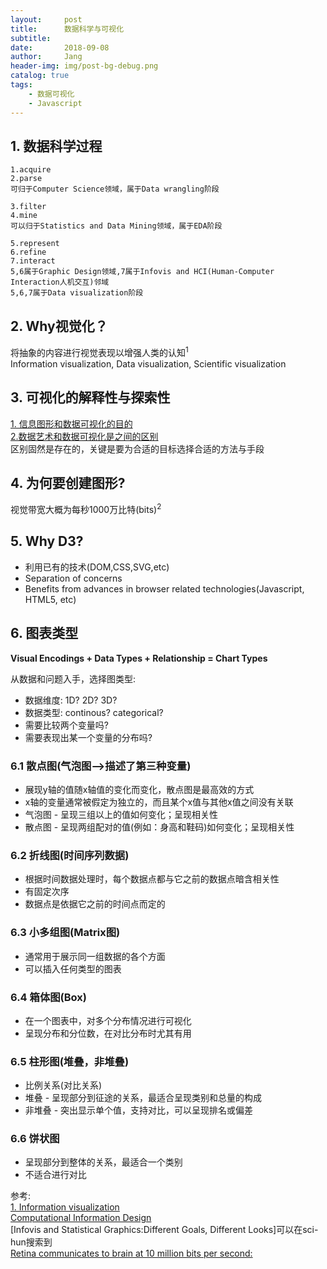 ```yaml
---
layout:     post
title:      数据科学与可视化
subtitle:   
date:       2018-09-08
author:     Jang
header-img: img/post-bg-debug.png
catalog: true
tags:
    - 数据可视化
    - Javascript
---
```


## 1. 数据科学过程<br>
```
1.acquire
2.parse
可归于Computer Science领域，属于Data wrangling阶段

3.filter
4.mine
可以归于Statistics and Data Mining领域，属于EDA阶段

5.represent
6.refine
7.interact
5,6属于Graphic Design领域,7属于Infovis and HCI(Human-Computer Interaction人机交互)邻域
5,6,7属于Data visualization阶段
```

## 2. Why视觉化？<br>
将抽象的内容进行视觉表现以增强人类的认知<sup>1</sup><br>
Information visualization, Data visualization, Scientific visualization

## 3. 可视化的解释性与探索性<br>
[1. 信息图形和数据可视化的目的](http://www.thefunctionalart.com/2014/03/infographics-to-reveal-visualizations.html)<br>
[2.数据艺术和数据可视化是之间的区别](http://www.perceptualedge.com/blog/?p=1245)<br>
区别固然是存在的，关键是要为合适的目标选择合适的方法与手段

## 4. 为何要创建图形?<br>
视觉带宽大概为每秒1000万比特(bits)<sup>2</sup><br>

## 5. Why D3?<br>
+ 利用已有的技术(DOM,CSS,SVG,etc)
+ Separation of concerns
+ Benefits from advances in browser related technologies(Javascript, HTML5, etc)

## 6. 图表类型<br>
**Visual Encodings + Data Types + Relationship = Chart Types**<br>

从数据和问题入手，选择图类型:<br>
+ 数据维度: 1D? 2D? 3D?
+ 数据类型: continous? categorical?
+ 需要比较两个变量吗?
+ 需要表现出某一个变量的分布吗?

### 6.1 散点图(气泡图-->描述了第三种变量)<br>
+ 展现y轴的值随x轴值的变化而变化，散点图是最高效的方式
+ x轴的变量通常被假定为独立的，而且某个x值与其他x值之间没有关联
+ 气泡图 - 呈现三组以上的值如何变化；呈现相关性
+ 散点图 - 呈现两组配对的值(例如：身高和鞋码)如何变化；呈现相关性

### 6.2 折线图(时间序列数据)<br>
+ 根据时间数据处理时，每个数据点都与它之前的数据点暗含相关性
+ 有固定次序
+ 数据点是依据它之前的时间点而定的

### 6.3 小多组图(Matrix图)<br>
+ 通常用于展示同一组数据的各个方面
+ 可以插入任何类型的图表

### 6.4 箱体图(Box)<br>
+ 在一个图表中，对多个分布情况进行可视化
+ 呈现分布和分位数，在对比分布时尤其有用

### 6.5 柱形图(堆叠，非堆叠)<br>
+ 比例关系(对比关系)
+ 堆叠 - 呈现部分到征途的关系，最适合呈现类别和总量的构成
+ 非堆叠 - 突出显示单个值，支持对比，可以呈现排名或偏差

### 6.6 饼状图
+ 呈现部分到整体的关系，最适合一个类别
+ 不适合进行对比


参考:<br>
[1. Information visualization](https://en.wikipedia.org/wiki/Information_visualization)<br>
[Computational Information Design](http://benfry.com/phd/dissertation/)<br>
[Infovis and Statistical Graphics:Different Goals, Different Looks]可以在sci-hun搜索到<br>
[Retina communicates to brain at 10 million bits per second:](https://www.edwardtufte.com/bboard/q-and-a-fetch-msg?msg_id=0002NC)

